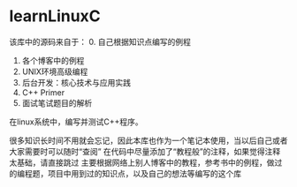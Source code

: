 # learnLinuxC
该库中的源码来自于：
0. 自己根据知识点编写的例程
1. 各个博客中的例程
2. UNIX环境高级编程
3. 后台开发：核心技术与应用实践
4. C++ Primer
5. 面试笔试题目的解析

在linux系统中，编写并测试C++程序。

很多知识长时间不用就会忘记，因此本库也作为一个笔记本使用，当以后自己或者大家需要时可以随时“查阅”
在代码中尽量添加了“教程般”的注释，如果觉得注释太基础，请直接跳过
主要根据网络上别人博客中的教程，参考书中的例程，做过的编程题，项目中用到过的知识点，以及自己的想法等编写的这个库
